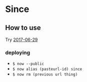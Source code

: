 # Since

## How to use

Try [2017-06-29](https://since.now.sh/?date=2017-06-29)

### deploying

- `$ now --public`
- `$ now alias (pasteurl-id) since`
- `$ now rm (previous url thing)`
